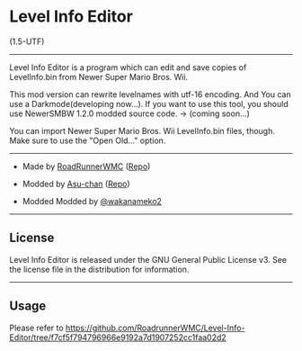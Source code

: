 # Level Info Editor
(1.5-UTF)

----------------------------------------------------------------

Level Info Editor is a program which can edit and save copies of LevelInfo.bin from Newer Super Mario Bros. Wii.

This mod version can rewrite levelnames with utf-16 encoding. And You can use a Darkmode(developing now...).
If you want to use this tool, you should use NewerSMBW 1.2.0 modded source code. → (coming soon...)

You can import Newer Super Mario Bros. Wii LevelInfo.bin files, though. Make sure to use the "Open Old..." option.

----------------------------------------------------------------

* Made by [RoadRunnerWMC](https://github.com/RoadrunnerWMC) ([Repo](https://github.com/RoadrunnerWMC/Level-Info-Editor))

* Modded by [Asu-chan](https://github.com/Asu-chan) ([Repo](https://github.com/Asu-chan/NSMBWThePranksterComets/tree/clang-no-translations/Tools/Level%20Info%20Editor))

* Modded Modded by [@wakanameko2](https://github.com/wakanameko)

----------------------------------------------------------------

## License

Level Info Editor is released under the GNU General Public License v3.
See the license file in the distribution for information.

----------------------------------------------------------------

## Usage

Please refer to https://github.com/RoadrunnerWMC/Level-Info-Editor/tree/f7cf5f794796966e9192a7d1907252cc1faa02d2
